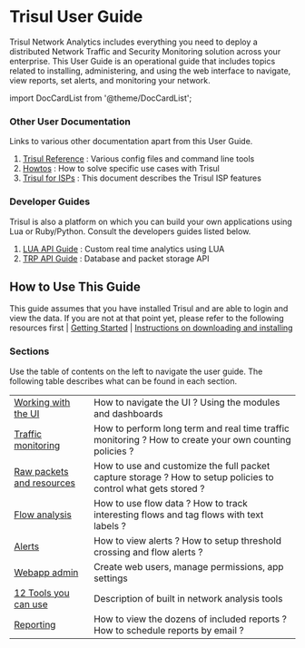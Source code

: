 # Trisul User Guide

Trisul Network Analytics includes everything you need to deploy a distributed Network Traffic and Security Monitoring solution across your enterprise. This User Guide is an operational guide that includes topics related to installing, administering, and using the web interface to navigate, view reports, set alerts, and monitoring your network.

import DocCardList from '@theme/DocCardList';

<DocCardList />

### Other User Documentation

Links to various other documentation apart from this User Guide.

1. [Trisul Reference](/docs/ref) : Various config files and command line tools
2. [Howtos](/docs/howto) : How to solve specific use cases with Trisul  
3. [Trisul for ISPs](/docs/isp/) : This document describes the Trisul ISP features

### Developer Guides

Trisul is also a platform on which you can build your own applications using Lua or Ruby/Python. Consult the developers guides listed below.

1. [LUA API Guide](/docs/lua) : Custom real time analytics using LUA
2. [TRP API Guide](/docs/trp) : Database and packet storage API  

## How to Use This Guide

This guide assumes that you have installed Trisul and are able to login and view the data. If you are not at that point yet, please refer to the following resources first | [Getting Started](/docs/ug/intro/free) | [Instructions on downloading and installing](https://trisul.org/download)

### Sections

Use the table of contents on the left to navigate the user guide. The following table describes what can be found in each section.

|                                            |                                                                                                                |
| ------------------------------------------ | -------------------------------------------------------------------------------------------------------------- |
| [Working with the UI](/docs/ug/ui)         | How to navigate the UI ? Using the modules and dashboards                                                      |
| [Traffic monitoring](/docs/ug/cg)          | How to perform long term and real time traffic monitoring ? How to create your own counting policies ?         |
| [Raw packets and resources](/docs/ug/caps) | How to use and customize the full packet capture storage ? How to setup policies to control what gets stored ? |
| [Flow analysis](/docs/ug/flow)             | How to use flow data ? How to track interesting flows and tag flows with text labels ?                         |
| [Alerts](/docs/ug/alerts)                  | How to view alerts ? How to setup threshold crossing and flow alerts ?                                         |
| [Webapp admin](/docs/ug/webadmin)          | Create web users, manage permissions, app settings                                                             |
| [12 Tools you can use](/docs/ug/tools)     | Description of built in network analysis tools                                                                 |
| [Reporting](/docs/ug/reports)              | How to view the dozens of included reports ? How to schedule reports by email ?                                |
